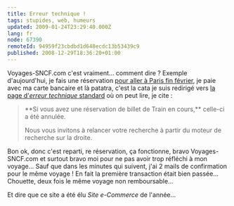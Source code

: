 ```yaml
---
title: Erreur technique !
tags: stupides, web, humeurs
updated: 2009-01-24T23:29:40.000Z
lang: fr
node: 67390
remoteId: 94959f23cbdbd1d648ecdc13b53439c9
published: 2008-12-29T18:36:20+01:00
---
```


Voyages-SNCF.com c'est vraiment... comment dire ? Exemple d'aujourd'hui, je fais une réservation [pour aller à Paris fin février](/post/ac-dc-black-ice-tour-a-bercy-le-27-fevrier-2009), je paie avec ma carte bancaire et là patatra, c'est la cata je suis redirigé vers [la page d'*erreur technique* standard](http://www.voyages-sncf.com/page-erreur-technique) où on peut lire, je cite :

<blockquote>
**Si vous avez une réservation de billet de Train en cours,** celle-ci a été annulée. 

 Nous vous invitons à relancer votre recherche à partir du moteur de recherche sur la droite.
</blockquote>


Bon ok, donc c'est reparti, re réservation, ça fonctionne, bravo Voyages-SNCF.com et surtout bravo moi pour ne pas avoir trop réfléchi à mon voyage... Sauf que dans les minutes qui suivent, j'ai 2 mails de confirmation pour le même voyage ! En fait la première transaction était bien passée... Chouette, deux fois le même voyage non remboursable...


Et dire que ce site a été élu *Site e-Commerce* de l'année...

